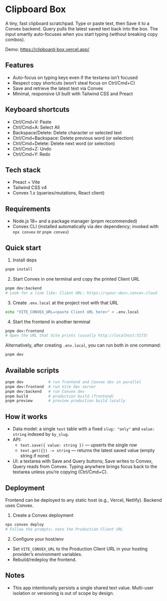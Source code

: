# Clipboard Box

A tiny, fast clipboard scratchpad. Type or paste text, then Save it to a Convex backend. Query pulls the latest saved text back into the box. The input smartly auto-focuses when you start typing (without breaking copy combos).

Demo: https://clipboard-box.vercel.app/

## Features
- Auto-focus on typing keys even if the textarea isn’t focused
- Respect copy shortcuts (won’t steal focus on Ctrl/Cmd+C)
- Save and retrieve the latest text via Convex
- Minimal, responsive UI built with Tailwind CSS and Preact

## Keyboard shortcuts
- Ctrl/Cmd+V: Paste
- Ctrl/Cmd+A: Select All
- Backspace/Delete: Delete character or selected text
- Ctrl/Cmd+Backspace: Delete previous word (or selection)
- Ctrl/Cmd+Delete: Delete next word (or selection)
- Ctrl/Cmd+Z: Undo
- Ctrl/Cmd+Y: Redo

## Tech stack
- Preact + Vite
- Tailwind CSS v4
- Convex 1.x (queries/mutations, React client)

## Requirements
- Node.js 18+ and a package manager (pnpm recommended)
- Convex CLI (installed automatically via dev dependency; invoked with `npx convex` or `pnpm convex`)

## Quick start

1) Install deps
```bash
pnpm install
```

2) Start Convex in one terminal and copy the printed Client URL
```bash
pnpm dev:backend
# Look for a line like: Client URL: https://<your-dev>.convex.cloud
```

3) Create `.env.local` at the project root with that URL
```bash
echo "VITE_CONVEX_URL=<paste Client URL here>" > .env.local
```

4) Start the frontend in another terminal
```bash
pnpm dev:frontend
# Open the URL that Vite prints (usually http://localhost:5173)
```

Alternatively, after creating `.env.local`, you can run both in one command:
```bash
pnpm dev
```

## Available scripts
```bash
pnpm dev           # run frontend and Convex dev in parallel
pnpm dev:frontend  # run Vite dev server
pnpm dev:backend   # run Convex dev
pnpm build         # production build (frontend)
pnpm preview       # preview production build locally
```

## How it works
- Data model: a single `text` table with a fixed `slug: "only"` and `value: string` indexed by `by_slug`.
- API:
  - `text.save({ value: string })` — upserts the single row
  - `text.get({}) -> string` — returns the latest saved value (empty string if none)
- UI: a textarea with Save and Query buttons; Save writes to Convex, Query reads from Convex. Typing anywhere brings focus back to the textarea unless you’re copying (Ctrl/Cmd+C).

## Deployment
Frontend can be deployed to any static host (e.g., Vercel, Netlify). Backend uses Convex.

1) Create a Convex deployment
```bash
npx convex deploy
# Follow the prompts; note the Production Client URL
```

2) Configure your host/env
- Set `VITE_CONVEX_URL` to the Production Client URL in your hosting provider’s environment variables.
- Rebuild/redeploy the frontend.

## Notes
- This app intentionally persists a single shared text value. Multi-user isolation or versioning is out of scope by design.
